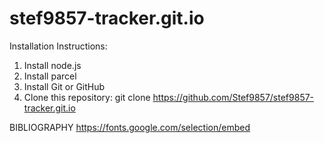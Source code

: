 # stef9857-tracker.git.io
 
Installation Instructions:
1. Install node.js
2. Install parcel
3. Install Git or GitHub
4. Clone this repository: git clone https://github.com/Stef9857/stef9857-tracker.git.io


BIBLIOGRAPHY
https://fonts.google.com/selection/embed